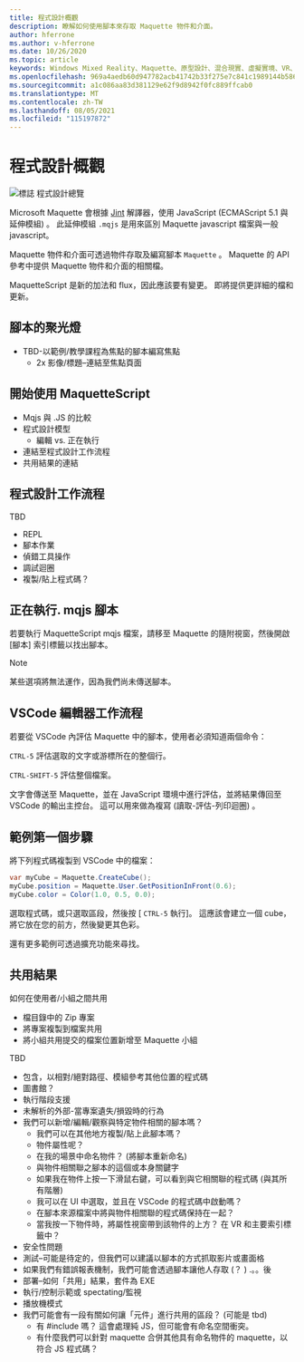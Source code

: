 ```yaml
---
title: 程式設計概觀
description: 瞭解如何使用腳本來存取 Maquette 物件和介面。
author: hferrone
ms.author: v-hferrone
ms.date: 10/26/2020
ms.topic: article
keywords: Windows Mixed Reality、Maquette、原型設計、混合現實、虛擬實境、VR、MR、意見反應、意見反應中樞、bug
ms.openlocfilehash: 969a4aedb60d947782acb41742b33f275e7c841c1989144b586b0329db3c3b57
ms.sourcegitcommit: a1c086aa83d381129e62f9d8942f0fc889ffcab0
ms.translationtype: MT
ms.contentlocale: zh-TW
ms.lasthandoff: 08/05/2021
ms.locfileid: "115197872"
---
```

# <a name="programming-overview"></a>程式設計概觀

<!-- TODO(Harrison): Need consolidated logo with text -->

![標誌](../images/MaquetteIcon.png) 程式設計總覽

Microsoft Maquette 會根據 [Jint](https://github.com/sebastienros/jint) 解譯器，使用 JavaScript (ECMAScript 5.1 與延伸模組) 。 此延伸模組 `.mqjs` 是用來區別 Maquette javascript 檔案與一般 javascript。

<!-- TODO(Stefan): Need more context and high-level explanation of Maquette objects, their accessible interfaces, and functionality. 
                   - What can they do and what problems can they solve?
                   - Is there a specific link to the Maquette object API that can be included here?  
-->
Maquette 物件和介面可透過物件存取及編寫腳本 `Maquette` 。 Maquette 的 API 參考中提供 Maquette 物件和介面的相關檔。

<!-- TODO(Stefan): Link to roadmap information, which hasn't been documented yet. -->
MaquetteScript 是新的加法和 flux，因此應該要有變更。 即將提供更詳細的檔和更新。

<!-- TODO(Stefan): Is Spotlights a component or added functionality of Maquette? -->
## <a name="spotlights-on-scripting"></a>腳本的聚光燈

* TBD-以範例/教學課程為焦點的腳本編寫焦點
  * 2x 影像/標題–連結至焦點頁面

<!-- TODO(Stefan): Each of these bullets need to be fleshed out. -->
## <a name="getting-started-with-maquettescript"></a>開始使用 MaquetteScript

* Mqjs 與 .JS 的比較
* 程式設計模型
  * 編輯 vs. 正在執行
* 連結至程式設計工作流程
* 共用結果的連結

## <a name="programming-workflow"></a>程式設計工作流程

<!-- TODO(Stefan): Which of these bullets are no longer TBD? We only want to include documentation on existing content. -->
TBD
* REPL
* 腳本作業
* 偵錯工具操作
* 調試迴圈
* 複製/貼上程式碼？

## <a name="running-mqjs-scripts"></a>正在執行. mqjs 腳本

<!-- TODO(Stefan): Need screenshot -->
若要執行 MaquetteScript mqjs 檔案，請移至 Maquette 的隨附視窗，然後開啟 [腳本] 索引標籤以找出腳本。

> [!NOTE] 
> 某些選項將無法運作，因為我們尚未傳送腳本。

## <a name="vscode-editor-workflow"></a>VSCode 編輯器工作流程

若要從 VSCode 內評估 Maquette 中的腳本，使用者必須知道兩個命令：

   `CTRL-5` 評估選取的文字或游標所在的整個行。 

   `CTRL-SHIFT-5` 評估整個檔案。

<!-- TODO(Stefan): This could use a nice simple infographic of the REPL loop. -->
文字會傳送至 Maquette，並在 JavaScript 環境中進行評估，並將結果傳回至 VSCode 的輸出主控台。 這可以用來做為複寫 (讀取-評估-列印迴圈) 。

## <a name="example-first-step"></a>範例第一個步驟

<!-- TODO(Stefan): What kind of file, a C# or .mqjs file? -->
將下列程式碼複製到 VSCode 中的檔案：

```csharp
var myCube = Maquette.CreateCube();
myCube.position = Maquette.User.GetPositionInFront(0.6);
myCube.color = Color(1.0, 0.5, 0.0);
```

<!-- TODO(Stefan): Need screenshot. -->
選取程式碼，或只選取區段，然後按 [ `CTRL-5` 執行]。 這應該會建立一個 cube，將它放在您的前方，然後變更其色彩。

還有更多範例可透過擴充功能來尋找。

## <a name="sharing-results"></a>共用結果

<!-- TODO(Stefan): Need to fill in content/context for these bullets. If there's a lot of content, we might consider breaking this out into it's own doc. -->
如何在使用者/小組之間共用
* 檔目錄中的 Zip 專案
* 將專案複製到檔案共用
* 將小組共用提交的檔案位置新增至 Maquette 小組

<!-- TODO(Stefan): Need to break these out into their own sections and fill in the missing content/context. 
                   - Which of these is accessible now and not TBD?
-->
TBD
* 包含，以相對/絕對路徑、模組參考其他位置的程式碼
* 圖書館？
* 執行階段支援
* 未解析的外部-當專案遺失/損毀時的行為
* 我們可以新增/編輯/觀察與特定物件相關的腳本嗎？
  * 我們可以在其他地方複製/貼上此腳本嗎？
  * 物件屬性呢？
  * 在我的場景中命名物件？  (將腳本重新命名) 
  * 與物件相關聯之腳本的這個或本身關鍵字
  * 如果我在物件上按一下滑鼠右鍵，可以看到與它相關聯的程式碼 (與其所有階層) 
  * 我可以在 UI 中選取，並且在 VSCode 的程式碼中啟動嗎？
  * 在腳本來源檔案中將與物件相關聯的程式碼保持在一起？
  * 當我按一下物件時，將屬性視窗帶到該物件的上方？ 在 VR 和主要索引標籤中？
* 安全性問題
* 測試–可能是待定的，但我們可以建議以腳本的方式抓取影片或畫面格
* 如果我們有錯誤報表機制，我們可能會透過腳本讓他人存取 (？ ) .。。後
* 部署–如何「共用」結果，套件為 EXE
* 執行/控制示範或 spectating/監視
* 播放機模式
* 我們可能會有一段有關如何讓「元件」進行共用的區段？  (可能是 tbd) 
  * 有 #include 嗎？ 這會處理純 JS，但可能會有命名空間衝突。
  * 有什麼我們可以針對 maquette 合併其他具有命名物件的 maquette，以符合 JS 程式碼？
